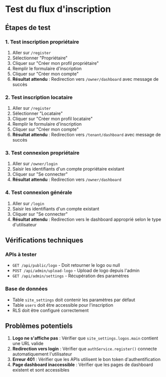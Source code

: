 # Test du flux d'inscription

## Étapes de test

### 1. Test inscription propriétaire
1. Aller sur `/register`
2. Sélectionner "Propriétaire"
3. Cliquer sur "Créer mon profil propriétaire"
4. Remplir le formulaire d'inscription
5. Cliquer sur "Créer mon compte"
6. **Résultat attendu** : Redirection vers `/owner/dashboard` avec message de succès

### 2. Test inscription locataire
1. Aller sur `/register`
2. Sélectionner "Locataire"
3. Cliquer sur "Créer mon profil locataire"
4. Remplir le formulaire d'inscription
5. Cliquer sur "Créer mon compte"
6. **Résultat attendu** : Redirection vers `/tenant/dashboard` avec message de succès

### 3. Test connexion propriétaire
1. Aller sur `/owner/login`
2. Saisir les identifiants d'un compte propriétaire existant
3. Cliquer sur "Se connecter"
4. **Résultat attendu** : Redirection vers `/owner/dashboard`

### 4. Test connexion générale
1. Aller sur `/login`
2. Saisir les identifiants d'un compte existant
3. Cliquer sur "Se connecter"
4. **Résultat attendu** : Redirection vers le dashboard approprié selon le type d'utilisateur

## Vérifications techniques

### APIs à tester
- `GET /api/public/logo` - Doit retourner le logo ou null
- `POST /api/admin/upload-logo` - Upload de logo depuis l'admin
- `GET /api/admin/settings` - Récupération des paramètres

### Base de données
- Table `site_settings` doit contenir les paramètres par défaut
- Table `users` doit être accessible pour l'inscription
- RLS doit être configuré correctement

## Problèmes potentiels

1. **Logo ne s'affiche pas** : Vérifier que `site_settings.logos.main` contient une URL valide
2. **Redirection vers login** : Vérifier que `authService.register()` connecte automatiquement l'utilisateur
3. **Erreur 401** : Vérifier que les APIs utilisent le bon token d'authentification
4. **Page dashboard inaccessible** : Vérifier que les pages de dashboard existent et sont accessibles
